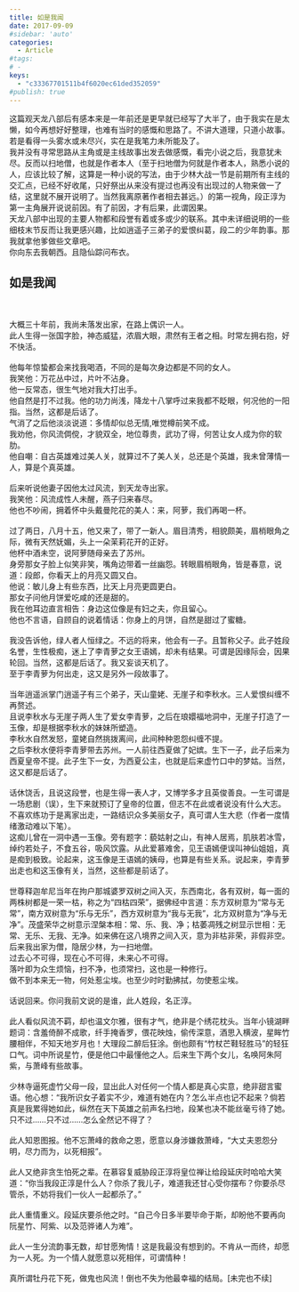 ```yaml
---
title: 如是我闻
date: 2017-09-09
#sidebar: 'auto'
categories:
  - Article
#tags:
# -
keys:
  - "c33367701511b4f6020ec61ded352059"
#publish: true
---
```


这篇观天龙八部后有感本来是一年前还是更早就已经写了大半了，由于我实在是太懒，如今再想好好整理，也难有当时的感慨和思路了。不讲大道理，只道小故事。若是看得一头雾水或未尽兴，实在是我笔力未所能及了。
<br>
我并没有寻常思路从主角或是主线故事出发去做感慨，看完小说之后，我意犹未尽。反而以扫地僧，也就是作者本人（至于扫地僧为何就是作者本人，熟悉小说的人，应该比较了解，这算是一种小说的写法，由于少林大战一节是前期所有主线的交汇点，已经不好收尾，只好祭出从来没有提过也再没有出现过的人物来做一了结，这里就不展开说明了。当然我离原著作者相去甚远。）的第一视角，段正淳为第一主角展开说说前因。有了前因，才有后果，此谓因果。
<br>
天龙八部中出现的主要人物都和段誉有着或多或少的联系。其中未详细说明的一些细枝末节反而让我更感兴趣，比如逍遥子三弟子的爱恨纠葛，段二的少年韵事。那我就拿他爹做些文章吧。
<br>
你向东去我朝西。且隐仙踪问布衣。
<br>

## 如是我闻

<br>
<br>大概三十年前，我尚未落发出家，在路上偶识一人。
<br>此人生得一张国字脸，神态威猛，浓眉大眼，肃然有王者之相。时常左拥右抱，好不快活。
<br>
<br>他每年惊蛰都会来找我喝酒，不同的是每次身边都是不同的女人。
<br>我笑他：万花丛中过，片叶不沾身。
<br>他一反常态，很生气地对我大打出手。
<br>他自然是打不过我。他的功力尚浅，降龙十八掌呼过来我都不眨眼，何况他的一阳指。当然，这都是后话了。
<br>气消了之后他淡淡说道：多情却似总无情,唯觉樽前笑不成。
<br>我劝他，你风流倜傥，才貌双全，地位尊贵，武功了得，何苦让女人成为你的软肋。
<br>他自嘲：自古英雄难过美人关，就算过不了美人关，总还是个英雄，我未曾薄情一人，算是个真英雄。
<br>
<br>后来听说他妻子因他太过风流，到天龙寺出家。
<br>我笑他：风流成性人未醒，燕子归来春尽。
<br>他也不吵闹，拥着怀中头戴曼陀花的美人：来，阿萝，我们再喝一杯。
<br>
<br>过了两日，八月十五，他又来了，带了一新人。眉目清秀，相貌颇美，眉梢眼角之际，微有天然妩媚，头上一朵茉莉花开的正好。
<br>他杯中酒未空，说阿萝随母亲去了苏州。
<br>身旁那女子脸上似笑非笑，嘴角边带着一丝幽怨。转眼眉梢眼角，皆是春意，说道：段郎，你看天上的月亮又圆又白。
<br>他说：敏儿身上有些东西，比天上月亮更圆更白。
<br>那女子问他月饼爱吃咸的还是甜的。
<br>我在他耳边直言相告：身边这位像是有妇之夫，你且留心。
<br>他也不言语，自顾自的说着情话：你身上的月饼，自然是甜过了蜜糖。
<br>
<br>我没告诉他，绿人者人恒绿之。不远的将来，他会有一子。且暂称父子。此子姓段名誉，生性极痴，迷上了李青萝之女王语嫣，却未有结果。可谓是因缘际会，因果轮回。当然，这都是后话了。我又妄谈天机了。
<br>至于李青萝为何出走，这又是另外一段故事了。
<br>
<br>当年逍遥派掌门逍遥子有三个弟子，天山童姥、无崖子和李秋水。三人爱恨纠缠不再赘述。
<br>且说李秋水与无崖子两人生了爱女李青萝，之后在琅嬛福地洞中，无崖子打造了一玉像，却是根据李秋水的妹妹所塑造。
<br>李秋水自然发怒，童姥自然挑拨离间，此间种种恩怨纠缠不提。
<br>之后李秋水便将李青萝带去苏州。一人前往西夏做了妃嫔。生下一子，此子后来为西夏皇帝不提。此子生下一女，为西夏公主，也就是后来虚竹口中的梦姑。当然，这又都是后话了。
<br>
<br>话休饶舌，且说这段誉，也是生得一表人才，又博学多才且英俊善良。一生可谓是一场悲剧（误），生下来就预订了皇帝的位置，但志不在此或者说没有什么大志。不喜欢练功于是离家出走，一路结识众多美丽女子，真可谓人生大悲（作者一度情绪激动难以下笔）。
<br>这痴儿曾在一洞中遇一玉像。旁有题字：藐姑射之山，有神人居焉，肌肤若冰雪，绰约若处子，不食五谷，吸风饮露。从此爱慕难舍，见王语嫣便误叫神仙姐姐，真是痴到极致。论起来，这玉像是王语嫣的姨母，也算是有些关系。说起来，李青萝出走也和这玉像有关，当然，这些都是前话了。
<br>
<br>世尊释迦牟尼当年在拘户那城婆罗双树之间入灭，东西南北，各有双树，每一面的两株树都是一荣一枯，称之为“四枯四荣”，据佛经中言道：东方双树意为“常与无常”，南方双树意为“乐与无乐”，西方双树意为“我与无我”，北方双树意为“净与无净”。茂盛荣华之树意示涅槃本相：常、乐、我、净；枯萎凋残之树显示世相：无常、无乐、无我、无净。如来佛在这八境界之间入灭，意为非枯非荣，非假非空。
<br>后来我出家为僧，隐居少林，为一扫地僧。
<br>过去心不可得，现在心不可得，未来心不可得。
<br>落叶即为众生烦恼，扫不净，也须常扫，这也是一种修行。
<br>做不到本来无一物，何处惹尘埃。也至少时时勤拂拭，勿使惹尘埃。
<br>
<br>话说回来。你问我前文说的是谁，此人姓段，名正淳。
<br>
<br>此人看似风流不羁，却也温文尔雅，很有才气，绝非是个绣花枕头。当年小镜湖畔题词：含羞倚醉不成歌，纤手掩香罗，偎花映烛，偷传深意，酒思入横波，星眸竹腰相伴，不知天地岁月也！大理段二醉后狂涂。倒也颇有“竹杖芒鞋轻胜马”的轻狂口气。词中所说星竹，便是他口中最懂他之人。后来生下两个女儿，名唤阿朱阿紫，与萧峰有些故事。
<br>
<br>少林寺逼死虚竹父母一段，显出此人对任何一个情人都是真心实意，绝非甜言蜜语。他心想：“我所识女子着实不少，难道有她在内？怎么半点也记不起来？倘若真是我累得她如此，纵然在天下英雄之前声名扫地，段某也决不能丝毫亏待了她。只不过……只不过……怎么全然记不得了？
<br>
<br>此人知恩图报。他不忘萧峰的救命之恩，愿意以身涉嫌救萧峰，“大丈夫恩怨分明，尽力而为，以死相报”。
<br>
<br>此人又绝非贪生怕死之辈。在慕容复威胁段正淳将皇位禅让给段延庆时哈哈大笑道：“你当我段正淳是什么人？你杀了我儿子，难道我还甘心受你摆布？你要杀尽管杀，不妨将我们一伙人一起都杀了。”
<br>
<br>此人重情重义。段延庆要杀他之时。“自己今日多半要毕命于斯，却盼他不要再向阮星竹、阿紫、以及范骅诸人为难”。
<br>
<br>此人一生分流韵事无数，却甘愿殉情！这是我最没有想到的。不肯从一而终，却愿为一人死。为一个情人就愿意以死相伴，可谓情种！
<br>
<br>真所谓牡丹花下死，做鬼也风流！倒也不失为他最幸福的结局。[未完也不续]
<br>
<br>
<br>
<br>

